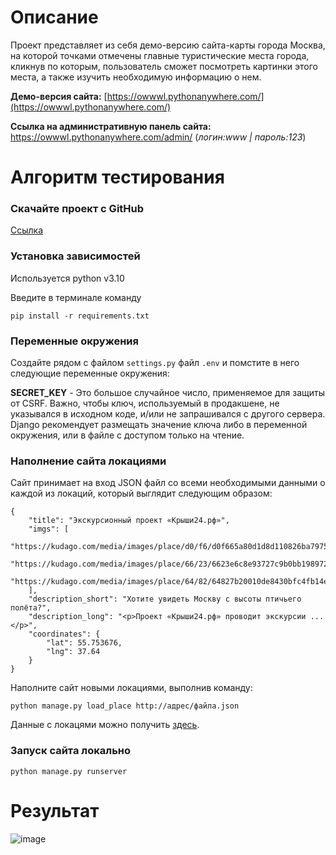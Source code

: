 # Описание
Проект представляет из себя демо-версию сайта-карты города Москва, на которой точками отмечены главные туристические места города, кликнув по которым, пользователь сможет посмотреть картинки этого места, а также изучить необходимую информацию о нем.

**Демо-версия сайта:** [https://owwwl.pythonanywhere.com/](https://owwwl.pythonanywhere.com/)

**Ссылка на административную панель сайта:** https://owwwl.pythonanywhere.com/admin/    (*логин:www | пароль:123*)

# Алгоритм тестирования

### Скачайте проект с GitHub
[Ссылка](https://github.com/owwwl666/where_to_go/archive/refs/heads/main.zip)


### Установка зависимостей
Используется python v3.10

Введите в терминале команду

```
pip install -r requirements.txt
```

### Переменные окружения
Создайте рядом с файлом `settings.py` файл `.env` и помстите в него следующие переменные окружения:

**SECRET_KEY** - Это большое случайное число, применяемое для защиты от CSRF. Важно, чтобы ключ, используемый в продакшене, не указывался в исходном коде, и/или не запрашивался с другого сервера. Django рекомендует размещать значение ключа либо в переменной окружения, или в файле с доступом только на чтение.

### Наполнение сайта локациями
Сайт принимает на вход JSON файл со всеми необходимыми данными о каждой из локаций, который выглядит следующим образом:

```
{
    "title": "Экскурсионный проект «Крыши24.рф»",
    "imgs": [
        "https://kudago.com/media/images/place/d0/f6/d0f665a80d1d8d110826ba797569df02.jpg",
        "https://kudago.com/media/images/place/66/23/6623e6c8e93727c9b0bb198972d9e9fa.jpg",
        "https://kudago.com/media/images/place/64/82/64827b20010de8430bfc4fb14e786c19.jpg",
    ],
    "description_short": "Хотите увидеть Москву с высоты птичьего полёта?",
    "description_long": "<p>Проект «Крыши24.рф» проводит экскурсии ...</p>",
    "coordinates": {
        "lat": 55.753676,
        "lng": 37.64
    }
}
```

Наполните сайт новыми локациями, выполнив команду:

```
python manage.py load_place http://адрес/файла.json
```

Данные с локацями можно получить [здесь](https://github.com/devmanorg/where-to-go-places/tree/master/places).

### Запуск сайта локально
```
python manage.py runserver
```

# Результат
![image](https://github.com/owwwl666/where_to_go/assets/131767856/ff428108-5063-4768-bf47-2fe8b6a8a3f3)


